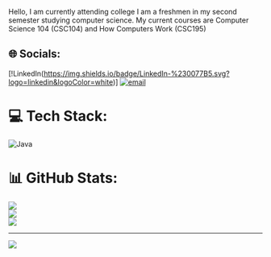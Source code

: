 Hello, I am currently attending college I am a freshmen in my second semester studying computer science.
My current courses are Computer Science 104 (CSC104) and How Computers Work (CSC195)

## 🌐 Socials:
[!LinkedIn(https://img.shields.io/badge/LinkedIn-%230077B5.svg?logo=linkedin&logoColor=white)] [![email](https://img.shields.io/badge/Email-D14836?logo=gmail&logoColor=white)](mailto:zswett@outlook.com) 

# 💻 Tech Stack:
![Java](https://img.shields.io/badge/java-%23ED8B00.svg?style=for-the-badge&logo=openjdk&logoColor=white)
# 📊 GitHub Stats:
![](https://github-readme-stats.vercel.app/api?username=zswett10&theme=dark&hide_border=false&include_all_commits=false&count_private=false)<br/>
![](https://nirzak-streak-stats.vercel.app/?user=zswett10&theme=dark&hide_border=false)<br/>
![](https://github-readme-stats.vercel.app/api/top-langs/?username=zswett10&theme=dark&hide_border=false&include_all_commits=false&count_private=false&layout=compact)

---
[![](https://visitcount.itsvg.in/api?id=zswett10&icon=0&color=0)](https://visitcount.itsvg.in)

